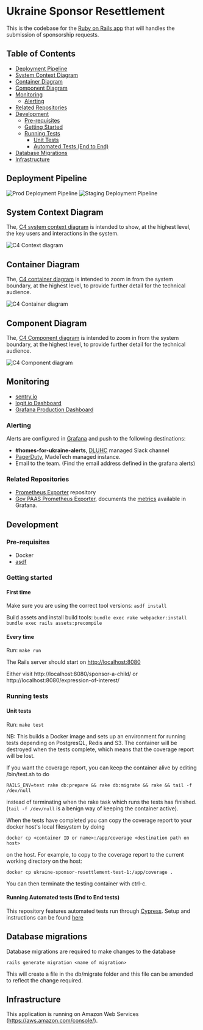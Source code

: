 # Ukraine Sponsor Resettlement

This is the codebase for the [Ruby on Rails app](https://apply-to-offer-homes-for-ukraine.service.gov.uk/) that will handles the submission of sponsorship requests.

## Table of Contents

- [Deployment Pipeline](#deployment-pipeline)
- [System Context Diagram](#system-context-diagram)
- [Container Diagram](#container-diagram)
- [Component Diagram](#component-diagram)
- [Monitoring](#monitoring)
  - [Alerting](#alerting)
- [Related Repositories](#related-repositories)
- [Development](#development)
  - [Pre-requisites](#pre-requisites)
  - [Getting Started](#getting-started)
  - [Running Tests](#running-tests)
    - [Unit Tests](#unit-tests)
    - [Automated Tests (End to End)](#running-automated-tests-end-to-end-tests)
- [Database Migrations](#database-migrations)
- [Infrastructure](#infrastructure)

## Deployment Pipeline

![Prod Deployment Pipeline](https://github.com/communitiesuk/ukraine-sponsor-resettlement/actions/workflows/deploy-aws-production.yml/badge.svg?branch=master)
![Staging Deployment Pipeline](https://github.com/communitiesuk/ukraine-sponsor-resettlement/actions/workflows/deploy-aws-staging.yml/badge.svg?branch=master)

## System Context Diagram

The, [C4 system context diagram](https://c4model.com/#SystemContextDiagram) is intended to show, at the highest level, the key users and interactions in the system.

![C4 Context diagram](./docs/img/system-context.svg)

## Container Diagram

The,  [C4 container diagram](https://https://c4model.com/#ContainerDiagram) is intended to zoom in from the system boundary, at the highest level, to provide further detail for the technical audience.

![C4 Container diagram](./docs/img/container.svg)

## Component Diagram

The,  [C4 Component diagram](https://c4model.com/#ComponentDiagram) is intended to zoom in from the system boundary, at the highest level, to provide further detail for the technical audience.

![C4 Component diagram](./docs/img/webapp_component.svg)

## Monitoring

- [sentry.io](https://sentry.io/organizations/dluhc-ulss/projects/dluhc-ulss/?project=6260319)
- [logit.io Dashboard](https://dashboard.logit.io/a/6b6785a5-cb7f-4d9b-a456-456949f5aa07)
- [Grafana Production Dashboard](https://ukraine-sponsor-resettlement-monitoring-grafana.london.cloudapps.digital/d/0it5-vEnk/production)

### Alerting

Alerts are configured in [Grafana](https://ukraine-sponsor-resettlement-monitoring-grafana.london.cloudapps.digital/d/0it5-vEnk/production) and push to the following destinations:

- **#homes-for-ukraine-alerts**, [DLUHC](https://www.gov.uk/government/organisations/department-for-levelling-up-housing-and-communities) managed Slack channel
- [PagerDuty](https://madetech.eu.pagerduty.com/), MadeTech managed instance.
- Email to the team. (Find the email address defined in the grafana alerts)

### Related Repositories

- [Prometheus Exporter](https://github.com/communitiesuk/ukraine-sponsor-resettlement-monitoring) repository
- [Gov PAAS Prometheus Exporter](https://github.com/alphagov/paas-prometheus-exporter), documents the [metrics](https://github.com/alphagov/paas-prometheus-exporter#available-application-metrics) available in Grafana.

## Development

### Pre-requisites

- Docker
- [asdf](https://asdf-vm.com/guide/getting-started.html)

### Getting started

#### First time

Make sure you are using the correct tool versions:
`asdf install`

Build assets and install build tools:
`bundle exec rake webpacker:install`
`bundle exec rails assets:precompile`

#### Every time
Run:
`make run`

The Rails server should start on <http://localhost:8080>

Either visit http://localhost:8080/sponsor-a-child/ or http://localhost:8080/expression-of-interest/

### Running tests

#### Unit tests

Run: `make test`

NB: This builds a Docker image and sets up an environment for running tests depending on PostgresQL, Redis and S3. The container will be destroyed when the tests complete, which means that the coverage report will be lost.

If you want the coverage report, you can keep the container alive by editing
/bin/test.sh to do

`RAILS_ENV=test rake db:prepare && rake db:migrate && rake && tail -f /dev/null`

instead of terminating when the rake task which runs the tests has finished. (`tail -f /dev/null` is a benign way of keeping the container active).

When the tests have completed you can copy the coverage report to your
docker host's local filesystem by doing

`docker cp <container ID or name>:/app/coverage <destination path on host>`

on the host.
For example, to copy to the coverage report to the current working directory on the host:

`docker cp ukraine-sponsor-resettlement-test-1:/app/coverage .`

You can then terminate the testing container with ctrl-c.

#### Running Automated tests (End to End tests)

This repository features automated tests run through [Cypress](https://www.cypress.io/).
Setup and instructions can be found [here](automated_tests/README.md)

## Database migrations

Database migrations are required to make changes to the database

`rails generate migration <name of migration>`

This will create a file in the db/migrate folder and this file can be amended to reflect the change required.

## Infrastructure

This application is running on Amazon Web Services (https://aws.amazon.com/console/).



